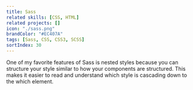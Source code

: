 ```yaml
---
title: Sass
related skills: [CSS, HTML]
related projects: []
icon: "./sass.png"
brandColor: "#EC407A"
tags: [Sass, CSS, CSS3, SCSS]
sortIndex: 30
---
```


One of my favorite features of Sass is nested styles because you can structure your style similar to how your components are structured. This makes it easier to read and understand which style is cascading down to the which element.
